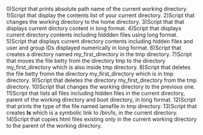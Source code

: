 0)Script that prints absolute path name of the current working directory.
1)Script that display the contents list of your current directory.
2)Script that changes the working directory to the home directory.
3)Script that that displays current dirctory content in long format.
4)Script that displays current directory contents including hiddden files using long format.
5)Script that displays current directory contents including hidden files and user and group IDs displayed numerically in long format.
6)Script that creates a directory named my_first_directory in the tmp directory.
7)Script that moves the file betty from the directory tmp to the directory my_first_directory which is also inside tmp directory.
8)Script that deletes the file betty fromn the directory my_first_directory which is in tmp directory.
9)Script that deletes the directory my_first_directory from the tmp directory.
10)Script that changes the working directory to the previous one.
11)Script that lists all files including hidden files in the current directory, parent of the working directory and boot directory, in long format.
12)Script that prints the type of the file named iamafile in tmp directory.
13)Script that creates __ls__ which is a symbolic link to /bin/ls, in the current directory.
14)Script that copies html files existing only in the current working directory to the parent of the working directory.
